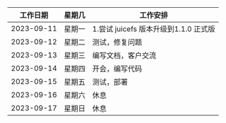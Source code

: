 | 工作日期 | 星期几 | 工作安排 |
| --- | --- | --- |
| 2023-09-11 | 星期一 | 1.尝试 juicefs 版本升级到1.1.0 正式版 |
| 2023-09-12 | 星期二 | 测试，修复问题 |
| 2023-09-13 | 星期三 | 编写文档，客户交流 |
| 2023-09-14 | 星期四 | 开会，编写代码 |
| 2023-09-15 | 星期五 | 测试，部署 |
| 2023-09-16 | 星期六 | 休息 |
| 2023-09-17 | 星期日 | 休息 |
